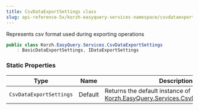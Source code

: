 ```yaml
---
title: CsvDataExportSettings class
slug: api-reference-5x/korzh-easyquery-services-namespace/csvdataexportsettings-class
---
```


Represents csv format used during exporting operations
```csharp
public class Korzh.EasyQuery.Services.CsvDataExportSettings
    : BasicDataExportSettings, IDataExportSettings

```

### Static Properties

| Type | Name | Description | 
| --- | --- | --- | 
| `CsvDataExportSettings` | Default | Returns the default instance of [Korzh.EasyQuery.Services.CsvDataExportSettings](//easyquery/docs/api-reference-5x/korzh-easyquery-services-namespace/csvdataexportsettings-class). |
